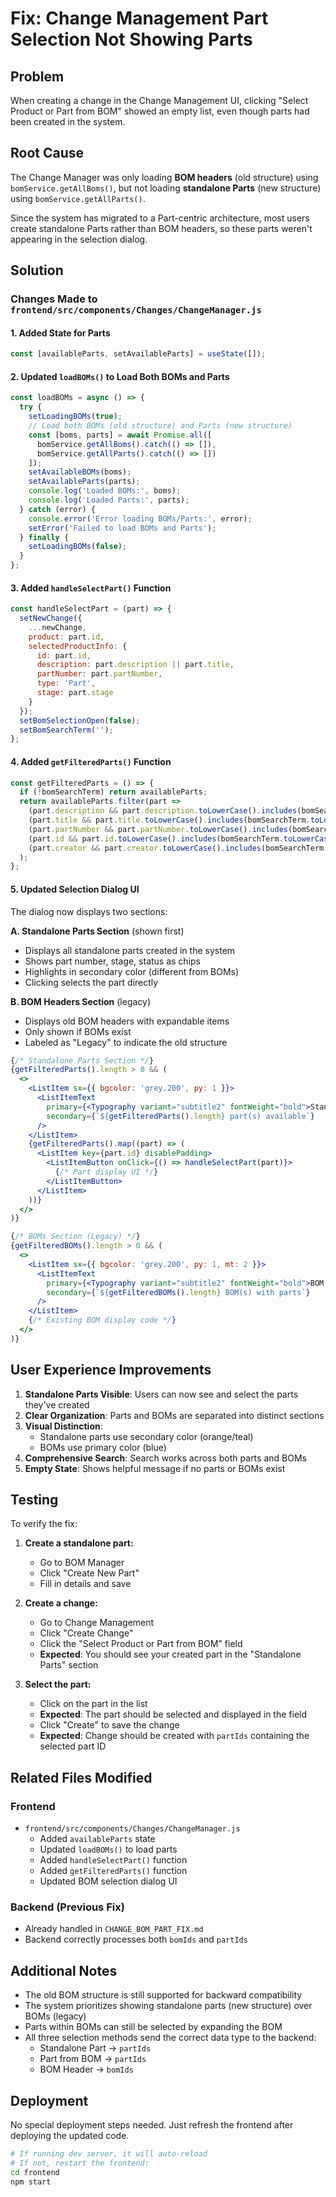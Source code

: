 # Fix: Change Management Part Selection Not Showing Parts

## Problem
When creating a change in the Change Management UI, clicking "Select Product or Part from BOM" showed an empty list, even though parts had been created in the system.

## Root Cause
The Change Manager was only loading **BOM headers** (old structure) using `bomService.getAllBoms()`, but not loading **standalone Parts** (new structure) using `bomService.getAllParts()`.

Since the system has migrated to a Part-centric architecture, most users create standalone Parts rather than BOM headers, so these parts weren't appearing in the selection dialog.

## Solution

### Changes Made to `frontend/src/components/Changes/ChangeManager.js`

#### 1. Added State for Parts
```javascript
const [availableParts, setAvailableParts] = useState([]);
```

#### 2. Updated `loadBOMs()` to Load Both BOMs and Parts
```javascript
const loadBOMs = async () => {
  try {
    setLoadingBOMs(true);
    // Load both BOMs (old structure) and Parts (new structure)
    const [boms, parts] = await Promise.all([
      bomService.getAllBoms().catch(() => []),
      bomService.getAllParts().catch(() => [])
    ]);
    setAvailableBOMs(boms);
    setAvailableParts(parts);
    console.log('Loaded BOMs:', boms);
    console.log('Loaded Parts:', parts);
  } catch (error) {
    console.error('Error loading BOMs/Parts:', error);
    setError('Failed to load BOMs and Parts');
  } finally {
    setLoadingBOMs(false);
  }
};
```

#### 3. Added `handleSelectPart()` Function
```javascript
const handleSelectPart = (part) => {
  setNewChange({
    ...newChange,
    product: part.id,
    selectedProductInfo: {
      id: part.id,
      description: part.description || part.title,
      partNumber: part.partNumber,
      type: 'Part',
      stage: part.stage
    }
  });
  setBomSelectionOpen(false);
  setBomSearchTerm('');
};
```

#### 4. Added `getFilteredParts()` Function
```javascript
const getFilteredParts = () => {
  if (!bomSearchTerm) return availableParts;
  return availableParts.filter(part =>
    (part.description && part.description.toLowerCase().includes(bomSearchTerm.toLowerCase())) ||
    (part.title && part.title.toLowerCase().includes(bomSearchTerm.toLowerCase())) ||
    (part.partNumber && part.partNumber.toLowerCase().includes(bomSearchTerm.toLowerCase())) ||
    (part.id && part.id.toLowerCase().includes(bomSearchTerm.toLowerCase())) ||
    (part.creator && part.creator.toLowerCase().includes(bomSearchTerm.toLowerCase()))
  );
};
```

#### 5. Updated Selection Dialog UI
The dialog now displays two sections:

**A. Standalone Parts Section** (shown first)
- Displays all standalone parts created in the system
- Shows part number, stage, status as chips
- Highlights in secondary color (different from BOMs)
- Clicking selects the part directly

**B. BOM Headers Section** (legacy)
- Displays old BOM headers with expandable items
- Only shown if BOMs exist
- Labeled as "Legacy" to indicate the old structure

```jsx
{/* Standalone Parts Section */}
{getFilteredParts().length > 0 && (
  <>
    <ListItem sx={{ bgcolor: 'grey.200', py: 1 }}>
      <ListItemText
        primary={<Typography variant="subtitle2" fontWeight="bold">Standalone Parts</Typography>}
        secondary={`${getFilteredParts().length} part(s) available`}
      />
    </ListItem>
    {getFilteredParts().map((part) => (
      <ListItem key={part.id} disablePadding>
        <ListItemButton onClick={() => handleSelectPart(part)}>
          {/* Part display UI */}
        </ListItemButton>
      </ListItem>
    ))}
  </>
)}

{/* BOMs Section (Legacy) */}
{getFilteredBOMs().length > 0 && (
  <>
    <ListItem sx={{ bgcolor: 'grey.200', py: 1, mt: 2 }}>
      <ListItemText
        primary={<Typography variant="subtitle2" fontWeight="bold">BOM Headers (Legacy)</Typography>}
        secondary={`${getFilteredBOMs().length} BOM(s) with parts`}
      />
    </ListItem>
    {/* Existing BOM display code */}
  </>
)}
```

## User Experience Improvements

1. **Standalone Parts Visible**: Users can now see and select the parts they've created
2. **Clear Organization**: Parts and BOMs are separated into distinct sections
3. **Visual Distinction**: 
   - Standalone parts use secondary color (orange/teal)
   - BOMs use primary color (blue)
4. **Comprehensive Search**: Search works across both parts and BOMs
5. **Empty State**: Shows helpful message if no parts or BOMs exist

## Testing

To verify the fix:

1. **Create a standalone part:**
   - Go to BOM Manager
   - Click "Create New Part"
   - Fill in details and save

2. **Create a change:**
   - Go to Change Management
   - Click "Create Change"
   - Click the "Select Product or Part from BOM" field
   - **Expected**: You should see your created part in the "Standalone Parts" section

3. **Select the part:**
   - Click on the part in the list
   - **Expected**: The part should be selected and displayed in the field
   - Click "Create" to save the change
   - **Expected**: Change should be created with `partIds` containing the selected part ID

## Related Files Modified

### Frontend
- `frontend/src/components/Changes/ChangeManager.js`
  - Added `availableParts` state
  - Updated `loadBOMs()` to load parts
  - Added `handleSelectPart()` function
  - Added `getFilteredParts()` function
  - Updated BOM selection dialog UI

### Backend (Previous Fix)
- Already handled in `CHANGE_BOM_PART_FIX.md`
- Backend correctly processes both `bomIds` and `partIds`

## Additional Notes

- The old BOM structure is still supported for backward compatibility
- The system prioritizes showing standalone parts (new structure) over BOMs (legacy)
- Parts within BOMs can still be selected by expanding the BOM
- All three selection methods send the correct data type to the backend:
  - Standalone Part → `partIds`
  - Part from BOM → `partIds` 
  - BOM Header → `bomIds`

## Deployment

No special deployment steps needed. Just refresh the frontend after deploying the updated code.

```bash
# If running dev server, it will auto-reload
# If not, restart the frontend:
cd frontend
npm start
```

